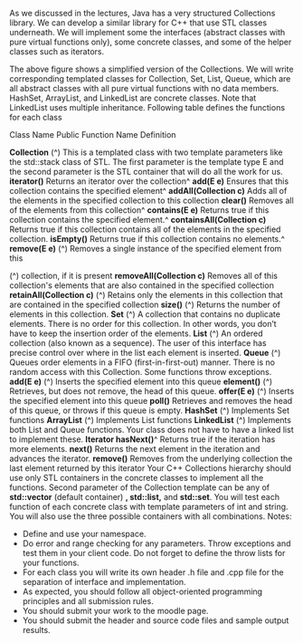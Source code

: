 
As we discussed in the lectures, Java has a very structured Collections library. We can develop a
similar library for C++ that use STL classes underneath. We will implement some the interfaces
(abstract classes with pure virtual functions only), some concrete classes, and some of the helper
classes such as iterators.

The above figure shows a simplified version of the Collections. We will write corresponding
templated classes for Collection, Set, List, Queue, which are all abstract classes with all pure virtual
functions with no data members. HashSet, ArrayList, and LinkedList are concrete classes. Note that
LinkedList uses multiple inheritance. Following table defines the functions for each class

Class Name Public Function Name Definition

**Collection** (^) This is a templated class with two template parameters like the std::stack class of STL. The
first parameter is the template type E and the second parameter is the STL container that will
do all the work for us.
**iterator()**
Returns an iterator over the collection^
**add(E e)**
Ensures that this collection contains the specified element^
**addAll(Collection c)**
Adds all of the elements in the specified collection to this
collection
**clear()**
Removes all of the elements from this collection^
**contains(E e)**
Returns true if this collection contains the specified element.^
**containsAll(Collection c)**
Returns true if this collection contains all of the elements in the
specified collection.
**isEmpty()**
Returns true if this collection contains no elements.^
**remove(E e)** (^) Removes a single instance of the specified element from this


(^) collection, if it is present
**removeAll(Collection c)**
Removes all of this collection's elements that are also contained
in the specified collection
**retainAll(Collection c)** (^) Retains only the elements in this collection that are contained in
the specified collection
**size()** (^) Returns the number of elements in this collection.
**Set** (^) A collection that contains no duplicate elements. There is no order for this collection. In other
words, you don’t have to keep the insertion order of the elements.
**List** (^) An ordered collection (also known as a sequence). The user of this interface has precise
control over where in the list each element is inserted.
**Queue** (^) Queues order elements in a FIFO (first-in-first-out) manner. There is no random access with
this Collection. Some functions throw exceptions.
**add(E e)** (^) Inserts the specified element into this queue
**element()** (^) Retrieves, but does not remove, the head of this queue.
**offer(E e)** (^) Inserts the specified element into this queue
**poll()**
Retrieves and removes the head of this queue, or throws if this
queue is empty.
**HashSet** (^) Implements Set functions
**ArrayList** (^) Implements List functions
**LinkedList** (^) Implements both List and Queue functions. Your class does not have to have a linked list to
implement these.
**Iterator hasNext()**^ Returns true if the iteration has more elements.
**next()**
Returns the next element in the iteration and advances the
iterator.
**remove()**
Removes from the underlying collection the last element returned
by this iterator
Your C++ Collections hierarchy should use only STL containers in the concrete classes to implement
all the functions. Second parameter of the Collection template can be any of **std::vector** (default
container) **, std::list,** and **std::set**.
You will test each function of each concrete class with template parameters of int and string. You will
also use the three possible containers with all combinations.
Notes:

- Define and use your namespace.
- Do error and range checking for any parameters. Throw exceptions and test them in your
    client code. Do not forget to define the throw lists for your functions.
- For each class you will write its own header .h file and .cpp file for the separation of interface
    and implementation.
- As expected, you should follow all object-oriented programming principles and all submission
    rules.
- You should submit your work to the moodle page.
- You should submit the header and source code files and sample output results.


